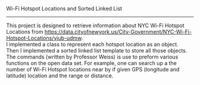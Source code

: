 Wi-Fi Hotspot Locations and Sorted Linked List
************************************************************
This project is designed to retrieve information about NYC Wi-Fi Hotspot Locations from https://data.cityofnewyork.us/City-Government/NYC-Wi-Fi-Hotspot-Locations/yjub-udmw. <br />
I implemented a class to represent each hotspot location as an object. <br />
Then I implemented a sorted linked list template to store all those objects. <br />
The commands (written by Professor Weiss) is use to preform various functions on the open data set. For example, one can search up a the number of Wi-Fi Hotspot locations near by if given GPS (longitude and latitude) location and the range or distance.
